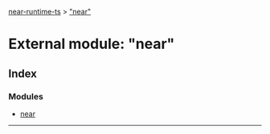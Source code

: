 [near-runtime-ts](../README.md) > ["near"](../modules/_near_.md)

# External module: "near"

## Index

### Modules

* [near](_near_.near.md)

---


